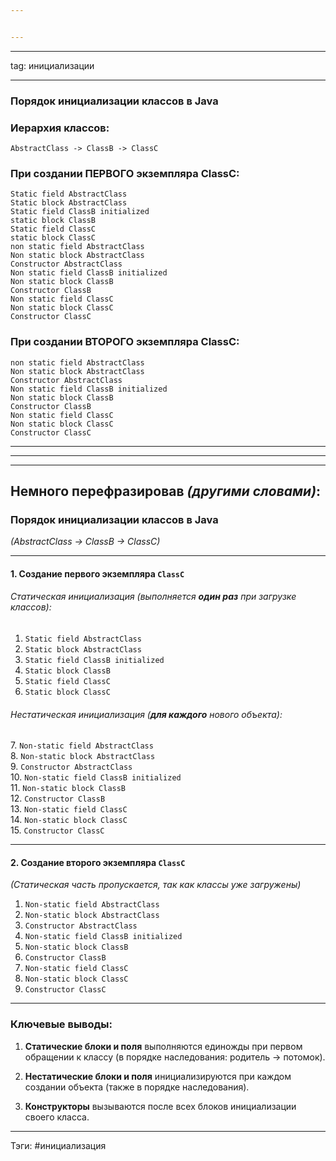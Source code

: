 ```yaml
---


---
```

---
tag: инициализации

---
### **Порядок инициализации классов в Java**

### Иерархия классов:
```text
AbstractClass -> ClassB -> ClassC
```

### При создании ПЕРВОГО экземпляра ClassC:
```text
Static field AbstractClass
Static block AbstractClass
Static field ClassB initialized
static block ClassB
Static field ClassC
static block ClassC
non static field AbstractClass
Non static block AbstractClass
Constructor AbstractClass
Non static field ClassB initialized
Non static block ClassB
Constructor ClassB
Non static field ClassC
Non static block ClassC
Constructor ClassC
```

### При создании ВТОРОГО экземпляра ClassC:
```text
non static field AbstractClass
Non static block AbstractClass
Constructor AbstractClass
Non static field ClassB initialized
Non static block ClassB
Constructor ClassB
Non static field ClassC
Non static block ClassC
Constructor ClassC
```


---
---
---
## Немного перефразировав *(другими словами)*:

### **Порядок инициализации классов в Java**
_(AbstractClass → ClassB → ClassC)_

---
#### 1. Создание **первого** экземпляра `ClassC`
###### Статическая инициализация *(выполняется **один раз** при загрузке классов)*:
1. `Static field AbstractClass`    
2. `Static block AbstractClass`    
3. `Static field ClassB initialized`    
4. `Static block ClassB`    
5. `Static field ClassC`    
6. `Static block ClassC`    

###### Нестатическая инициализация (**для каждого** нового объекта):  
7. `Non-static field AbstractClass`  
8. `Non-static block AbstractClass`  
9. `Constructor AbstractClass`  
10. `Non-static field ClassB initialized`  
11. `Non-static block ClassB`  
12. `Constructor ClassB`  
13. `Non-static field ClassC`  
14. `Non-static block ClassC`  
15. `Constructor ClassC`

---
#### 2. Создание **второго** экземпляра `ClassC`
_(Статическая часть пропускается, так как классы уже загружены)_
1. `Non-static field AbstractClass`    
2. `Non-static block AbstractClass`    
3. `Constructor AbstractClass`    
4. `Non-static field ClassB initialized`    
5. `Non-static block ClassB`    
6. `Constructor ClassB`    
7. `Non-static field ClassC`    
8. `Non-static block ClassC`    
9. `Constructor ClassC`    

---
### **Ключевые выводы:**

1. **Статические блоки и поля** выполняются единожды при первом обращении к классу 
   (в порядке наследования: родитель → потомок).
    
2. **Нестатические блоки и поля** инициализируются при каждом создании объекта 
   (также в порядке наследования).
    
3. **Конструкторы** вызываются после всех блоков инициализации своего класса.

---
Тэги:
#инициализация